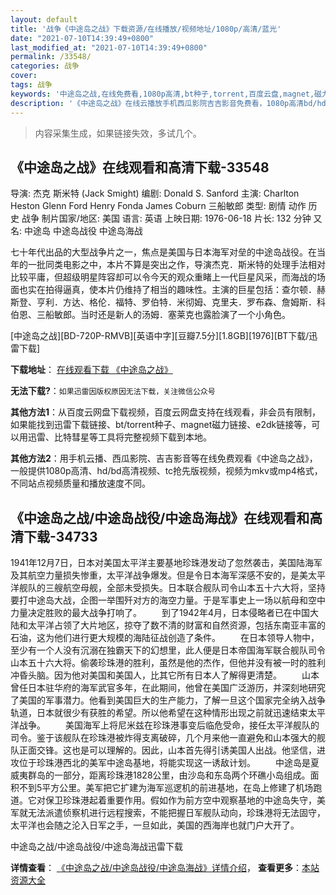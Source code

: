 ```yaml
---
layout: default
title: '战争《中途岛之战》下载资源/在线播放/视频地址/1080p/高清/蓝光'
date: "2021-07-10T14:39:49+0800"
last_modified_at: "2021-07-10T14:39:49+0800"
permalink: /33548/
categories: 战争
cover:
tags: 战争
keywords: '中途岛之战,在线免费看,1080p高清,bt种子,torrent,百度云盘,magnet,磁力链,迅雷下载资源'
description: '《中途岛之战》在线云播放手机西瓜影院吉吉影音免费看，1080p高清bd/hd未删减完整版和tc抢先枪版，mkv/mp4格式，附带bt/torrent种子、magnet/磁力链、百度云盘、网盘资源迅雷下载链接'
---
```


>内容采集生成，如果链接失效，多试几个。


## 《中途岛之战》在线观看和高清下载-33548

导演: 杰克 斯米特 (Jack Smight) 编剧: Donald S. Sanford 主演: Charlton Heston Glenn Ford Henry Fonda James Coburn 三船敏郎 类型: 剧情 动作 历史 战争 制片国家/地区: 美国 语言: 英语 上映日期: 1976-06-18 片长: 132 分钟 又名: 中途岛 中途岛战役 中途岛海战

七十年代出品的大型战争片之一，焦点是美国与日本海军对垒的中途岛战役。在当年的一批同类电影之中，本片不算是突出之作，导演杰克．斯米特的处理手法相对比较平庸，但超级明星阵容却可以令今天的观众重睹上一代巨星风采，而海战的场面也实在拍得逼真，使本片仍维持了相当的趣味性。主演的巨星包括：查尔顿．赫斯登、亨利．方达、格伦．福特、罗伯特．米彻姆、克里夫．罗布森、詹姆斯．科伯恩、三船敏郎。当时还是新人的汤姆．塞莱克也露脸演了一个小角色。


[中途岛之战][BD-720P-RMVB][英语中字][豆瓣7.5分][1.8GB][1976][BT下载/迅雷下载]

**下载地址**： [在线观看下载 《中途岛之战》](https://www.btdx8.com/torrent/midway_1966.html) 


**无法下载?**：`如果迅雷因版权原因无法下载，关注微信公众号 `

**其他方法1**：从百度云网盘下载视频，百度云网盘支持在线观看，非会员有限制，如果能找到迅雷下载链接、bt/torrent种子、magnet磁力链接、e2dk链接等，可以用迅雷、比特彗星等工具将完整视频下载到本地。

**其他方法2**：用手机云播、西瓜影院、吉吉影音等在线免费观看《中途岛之战》，一般提供1080p高清、hd/bd高清视频、tc抢先版视频，视频为mkv或mp4格式，不同站点视频质量和播放速度不同。


## 《中途岛之战/中途岛战役/中途岛海战》在线观看和高清下载-34733

1941年12月7日，日本对美国太平洋主要基地珍珠港发动了忽然袭击，美国陆海军及其航空力量损失惨重，太平洋战争爆发。但是令日本海军深感不安的，是美太平洋舰队的三艘航空母舰，全部未受损失。日本联合舰队司令山本五十六大将，坚持要打中途岛大战，企图一举围歼对方的海空力量。于是军事史上一场以航母和空中力量决定胜败的最大战争打响了。 　　到了1942年4月，日本侵略者已在中国大陆和太平洋占领了大片地区，掠夺了数不清的财富和自然资源，包括东南亚丰富的石油，这为他们进行更大规模的海陆征战创造了条件。 　　在日本领导人物中，至少有一个人没有沉溺在独霸天下的幻想里，此人便是日本帝国海军联合舰队司令山本五十六大将。偷袭珍珠港的胜利，虽然是他的杰作，但他并没有被一时的胜利冲昏头脑。因为他对美国和美国人，比其它所有日本人了解得更清楚。 　　山本曾任日本驻华府的海军武官多年，在此期间，他曾在美国广泛游历，并深刻地研究了美国的军事潜力。他看到美国巨大的生产能力，了解一旦这个国家完全纳入战争轨道，日本就很少有获胜的希望。所以他希望在这种情形出现之前就迅速结束太平洋战争。 　　美国海军上将尼米兹在珍珠港事变后临危受命，接任太平洋舰队的司令。鉴于该舰队在珍珠港被炸得支离破碎，几个月来他一直避免和山本强大的舰队正面交锋。这也是可以理解的。因此，山本首先得引诱美国人出战。他坚信，进攻位于珍珠港西北的美军中途岛基地，将能实现这一诱敌计划。 　　中途岛是夏威夷群岛的一部分，距离珍珠港1828公里，由沙岛和东岛两个环礁小岛组成。面积不到5平方公里。美军把它扩建为海军巡逻机的前进基地，在岛上修建了机场跑道。它对保卫珍珠港起着重要作用。假如作为前方空中观察基地的中途岛失守，美军就无法派遣侦察机进行远程搜索，不能把握日军舰队动向，珍珠港将无法固守，太平洋也会随之沦入日军之手，一旦如此，美国的西海岸也就门户大开了。</p>


中途岛之战/中途岛战役/中途岛海战迅雷下载

**详情查看**： [《中途岛之战/中途岛战役/中途岛海战》详情介绍](/movie/34733/)， **查看更多**：[本站资源大全](/movie/t/all/)

